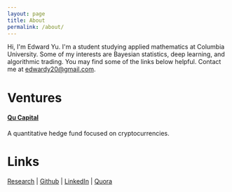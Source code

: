 ```yaml
---
layout: page
title: About
permalink: /about/
---
```

Hi, I'm Edward Yu. I'm a student studying applied mathematics at Columbia University. Some of my interests are Bayesian statistics, deep learning, and algorithmic trading. You may find some of the links below helpful. Contact me at [edwardy20@gmail.com](mailto:edwardy20@gmail.com).

# Ventures
#### [Qu Capital](http://qu.capital)
A quantitative hedge fund focused on cryptocurrencies. 

# Links
[Research](/research) | [Github](https://github.com/edwardyu) | [LinkedIn](https://www.linkedin.com/in/edward-yu-443b6632) | [Quora](https://www.quora.com/profile/Edward-Yu-2)
